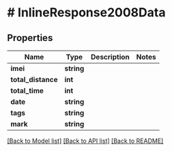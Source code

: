 # # InlineResponse2008Data

## Properties

Name | Type | Description | Notes
------------ | ------------- | ------------- | -------------
**imei** | **string** |  |
**total_distance** | **int** |  |
**total_time** | **int** |  |
**date** | **string** |  |
**tags** | **string** |  |
**mark** | **string** |  |

[[Back to Model list]](../../README.md#models) [[Back to API list]](../../README.md#endpoints) [[Back to README]](../../README.md)
